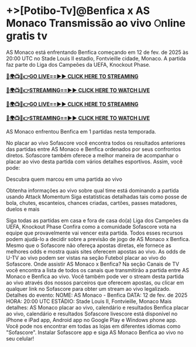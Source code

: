 # +>[Potibo-Tv]@Benfica x AS Monaco Transmissão ao vivo 𝙾nline gratis tv

AS Monaco está enfrentando Benfica começando em 12 de fev. de 2025 às 20:00 UTC no Stade Louis II estadio, Fontvieille cidade, Monaco. A partida faz parte do Liga dos Campeões da UEFA, Knockout Phase.

**[🔴🌍📺📱👉GO LIVE==►► CLICK HERE TO STREAMING](https://tinyurl.com/4dwhr6d4)**

**[🔴🌍📺📱👉STREAMING==►► CLICK HERE TO WATCH LIVE](https://tinyurl.com/4dwhr6d4)**

**[🔴🌍📺📱👉GO LIVE==►► CLICK HERE TO STREAMING](https://tinyurl.com/4dwhr6d4)**

**[🔴🌍📺📱👉STREAMING==►► CLICK HERE TO WATCH LIVE](https://tinyurl.com/4dwhr6d4)**

AS Monaco enfrentou Benfica em 1 partidas nesta temporada.

No placar ao vivo Sofascore você encontra todos os resultados anteriores das partidas entre AS Monaco e Benfica ordenados por seus confrontos diretos. Sofascore também oferece a melhor maneira de acompanhar o placar ao vivo desta partida com vários detalhes esportivos. Assim, você pode:

Descubra quem marcou em uma partida ao vivo

Obtenha informações ao vivo sobre qual time está dominando a partida usando Attack Momentum
Siga estatísticas detalhadas tais como posse de bola, chutes, escanteios, chances criadas, cartões, passes matadores, duelos e mais

Siga todas as partidas em casa e fora de casa do(a) Liga dos Campeões da UEFA, Knockout Phase
Confira como a comunidade Sofascore vota na equipe que provavelmente vai vencer esta partida.
Todos esses recursos podem ajudá-lo a decidir sobre a previsão de jogo de AS Monaco x Benfica. Mesmo que o Sofascore não ofereça apostas diretas, ele fornece as melhores odds e mostra quais sites oferecem apostas ao vivo. As odds de U-TV ao vivo podem ser vistas na seção Futebol placar ao vivo do Sofascore.
Onde assistir AS Monaco x Benfica? Na seção Canais de TV você encontra a lista de todos os canais que transmitirão a partida entre AS Monaco e Benfica ao vivo. Você também pode ver o stream desta partida ao vivo através dos nossos parceiros que oferecem apostas, ou clicar em qualquer link no Sofascore para obter um stream ao vivo legalizado.
Detalhes do evento:
NOME: AS Monaco - Benfica
DATA: 12 de fev. de 2025
HORA: 20:00 UTC
ESTÁDIO: Stade Louis II, Fontvieille, Monaco
Mais detalhes:
AS Monaco placar ao vivo, calendário e resultados
Benfica placar ao vivo, calendário e resultados
Sofascore livescore está disponível no iPhone e iPad app, Android app no Google Play e Windows phone app. Você pode nos encontrar em todas as lojas em diferentes idiomas como "Sofascore". Instalar Sofascore app e siga AS Monaco Benfica ao vivo no seu celular!
